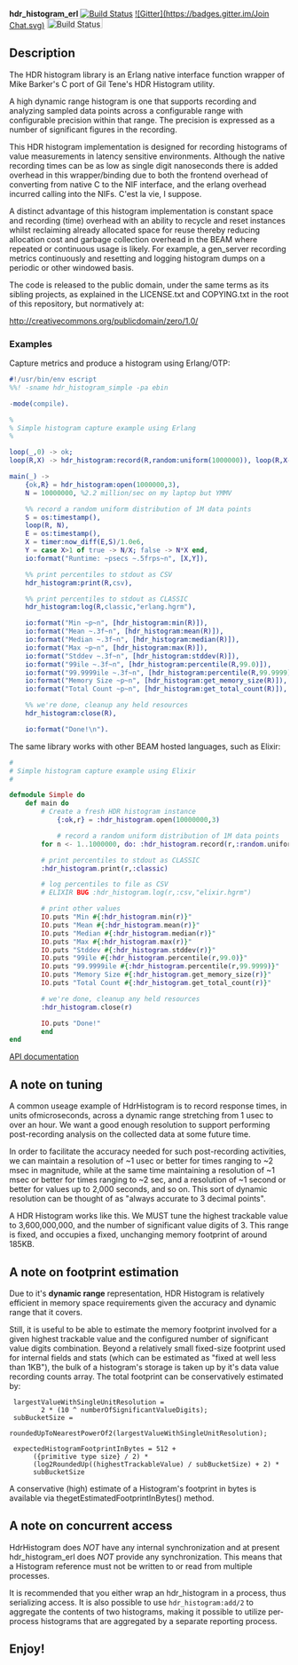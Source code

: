 **hdr_histogram_erl** [![Build Status](https://travis-ci.org/HdrHistogram/hdr_histogram_erl.svg?branch=master)](https://travis-ci.org/HdrHistogram/hdr_histogram_erl) [![Gitter](https://badges.gitter.im/Join Chat.svg)](https://gitter.im/HdrHistogram/HdrHistogram?utm_source=badge&utm_medium=badge&utm_campaign=pr-badge&utm_content=badge) [<img src="http://quickcheck-ci.com/p/hdrhistogram/hdr_histogram_erl.png" alt="Build Status" width="100px" height="18px">](http://quickcheck-ci.com/p/hdrhistogram/hdr_histogram_erl)

## Description ##

The HDR histogram library is an Erlang native interface function wrapper of
Mike Barker's C port of Gil Tene's HDR Histogram utility.

A high dynamic range histogram is one that supports recording and analyzing
sampled data points across a configurable range with configurable precision
within that range. The precision is expressed as a number of significant
figures in the recording.


This HDR histogram implementation is designed for recording histograms of
value measurements in latency sensitive environments. Although the native
recording times can be as low as single digit nanoseconds there is added
overhead in this wrapper/binding due to both the frontend overhead of converting
from native C to the NIF interface, and the erlang overhead incurred calling
into the NIFs. C'est la vie, I suppose.


A distinct advantage of this histogram implementation is constant space and
recording (time) overhead with an ability to recycle and reset instances whilst
reclaiming already allocated space for reuse thereby reducing allocation cost
and garbage collection overhead in the BEAM where repeated or continuous usage
is likely. For example, a gen_server recording metrics continuously and resetting
and logging histogram dumps on a periodic or other windowed basis.



The code is released to the public domain, under the same terms as its
sibling projects, as explained in the LICENSE.txt and COPYING.txt in the
root of this repository, but normatively at:

http://creativecommons.org/publicdomain/zero/1.0/

### Examples

Capture metrics and produce a histogram using Erlang/OTP:


```erlang
#!/usr/bin/env escript
%%! -sname hdr_histogram_simple -pa ebin

-mode(compile).

%
% Simple histogram capture example using Erlang
%

loop(_,0) -> ok;
loop(R,X) -> hdr_histogram:record(R,random:uniform(1000000)), loop(R,X-1).

main(_) ->
    {ok,R} = hdr_histogram:open(1000000,3),
    N = 10000000, %2.2 million/sec on my laptop but YMMV

    %% record a random uniform distribution of 1M data points
    S = os:timestamp(),
    loop(R, N),
    E = os:timestamp(),
    X = timer:now_diff(E,S)/1.0e6,
    Y = case X>1 of true -> N/X; false -> N*X end,
    io:format("Runtime: ~psecs ~.5frps~n", [X,Y]),

    %% print percentiles to stdout as CSV
    hdr_histogram:print(R,csv),

    %% print percentiles to stdout as CLASSIC
    hdr_histogram:log(R,classic,"erlang.hgrm"),

    io:format("Min ~p~n", [hdr_histogram:min(R)]),
    io:format("Mean ~.3f~n", [hdr_histogram:mean(R)]),
    io:format("Median ~.3f~n", [hdr_histogram:median(R)]),
    io:format("Max ~p~n", [hdr_histogram:max(R)]),
    io:format("Stddev ~.3f~n", [hdr_histogram:stddev(R)]),
    io:format("99ile ~.3f~n", [hdr_histogram:percentile(R,99.0)]),
    io:format("99.9999ile ~.3f~n", [hdr_histogram:percentile(R,99.9999)]),
    io:format("Memory Size ~p~n", [hdr_histogram:get_memory_size(R)]),
    io:format("Total Count ~p~n", [hdr_histogram:get_total_count(R)]),

    %% we're done, cleanup any held resources
    hdr_histogram:close(R),

    io:format("Done!\n").
```

The same library works with other BEAM hosted languages, such as Elixir:

```elixir
#
# Simple histogram capture example using Elixir
#

defmodule Simple do
    def main do
        # Create a fresh HDR histogram instance
            {:ok,r} = :hdr_histogram.open(10000000,3)

            # record a random uniform distribution of 1M data points
        for n <- 1..1000000, do: :hdr_histogram.record(r,:random.uniform(n))

        # print percentiles to stdout as CLASSIC
        :hdr_histogram.print(r,:classic)

        # log percentiles to file as CSV
        # ELIXIR BUG :hdr_histogram.log(r,:csv,"elixir.hgrm")

        # print other values
        IO.puts "Min #{:hdr_histogram.min(r)}"
        IO.puts "Mean #{:hdr_histogram.mean(r)}"
        IO.puts "Median #{:hdr_histogram.median(r)}"
        IO.puts "Max #{:hdr_histogram.max(r)}"
        IO.puts "Stddev #{:hdr_histogram.stddev(r)}"
        IO.puts "99ile #{:hdr_histogram.percentile(r,99.0)}"
        IO.puts "99.9999ile #{:hdr_histogram.percentile(r,99.9999)}"
        IO.puts "Memory Size #{:hdr_histogram.get_memory_size(r)}"
        IO.puts "Total Count #{:hdr_histogram.get_total_count(r)}"

        # we're done, cleanup any held resources
        :hdr_histogram.close(r)

        IO.puts "Done!"
        end
end
```

[API documentation](doc/README.md)

## A note on tuning ##


A common useage example of HdrHistogram is to record response times, in units ofmicroseconds, across a dynamic range stretching from 1 usec to over an hour. We want a good enough resolution to support performing post-recording analysis on the collected data at some future time.

In order to facilitate the accuracy needed for such post-recording activities, we can maintain a resolution of ~1 usec or better for times ranging to ~2 msec in magnitude, while at the same time maintaining a resolution of ~1 msec or better for times ranging to ~2 sec, and a resolution of ~1 second or better for values up to 2,000 seconds, and so on. This sort of dynamic resolution can be thought of as "always accurate to 3 decimal points".

A HDR Histogram works like this. We MUST tune the highest trackable value to 3,600,000,000, and the number of significant value digits of 3. This range is fixed, and occupies a fixed, unchanging memory footprint of around 185KB.

## A note on footprint estimation ##


Due to it's **dynamic range** representation, HDR Histogram is relatively efficient in memory space requirements given the accuracy and dynamic range that it covers.

Still, it is useful to be able to estimate the memory footprint involved for a given highest trackable value and the configured number of significant value digits combination. Beyond a relatively small fixed-size footprint used for internal fields and stats (which can be estimated as "fixed at well less than 1KB"), the bulk of a histogram's storage is taken up by it's data value recording counts array. The total footprint can be conservatively estimated by:

```
 largestValueWithSingleUnitResolution =
        2 * (10 ^ numberOfSignificantValueDigits);
 subBucketSize =
        roundedUpToNearestPowerOf2(largestValueWithSingleUnitResolution);

 expectedHistogramFootprintInBytes = 512 +
      ({primitive type size} / 2) *
      (log2RoundedUp((highestTrackableValue) / subBucketSize) + 2) *
      subBucketSize
```

A conservative (high) estimate of a Histogram's footprint in bytes is available via thegetEstimatedFootprintInBytes() method.

## A note on concurrent access ##

HdrHistogram does *NOT* have any internal synchronization and at present hdr_histogram_erl does *NOT* provide any synchronization. This means that a Histogram reference must not be written to or read from multiple processes. 

It is recommended that you either wrap an hdr_histogram in a process, thus serializing access. It is also possible to use `hdr_histogram:add/2` to aggregate the contents of two histograms, making it possible to utilize per-process histograms that are aggregated by a separate reporting process.

## Enjoy!

